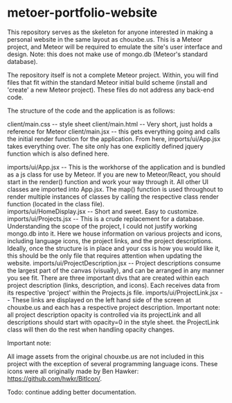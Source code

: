 # metoer-portfolio-website
This repository serves as the skeleton for anyone interested in making a personal website in the same layout as chouxbe.us.
This is a Meteor project, and Meteor will be required to emulate the site's user interface and design. Note: this does not make use of mongo.db (Meteor's standard database). 

The repository itself is not a complete Meteor project. Within, you will find files that fit within the standard Meteor initial build scheme (install and 'create' a new Meteor project). These files do not address any back-end code. 

The structure of the code and the application is as follows:
  
  client/main.css  -- style sheet
  client/main.html -- Very short, just holds a reference for Meteor
  client/main.jsx  -- this gets everything going and calls the initial render function for the application. From here, imports/ui/App.jsx takes everything over. The site only has one explicitly defined jquery function which is also defined here.
  
  imports/ui/App.jsx -- This is the workhorse of the application and is bundled as a js class for use by Meteor. If you are new to Meteor/React, you should start in the render() function and work your way through it. All other UI classes are imported into App.jsx. The map() function is used throughout to render multiple instances of classes by calling the respective class render function (located in the class file).   
  imports/ui/HomeDisplay.jsx -- Short and sweet. Easy to customize.
  imports/ui/Projects.jsx -- This is a crude replacement for a database. Understanding the scope of the project, I could not justify working mongo.db into it. Here we house information on various projects and icons, including language icons, the project links, and the project descriptions. Ideally, once the structure is in place and your css is how you would like it, this should be the only file that requires attention when updating the website. 
  imports/ui/ProjectDescription.jsx -- Project descriptions consume the largest part of the canvas (visually), and can be arranged in any manner you see fit. There are three important divs that are created within each project description (links, description, and icons). Each receives data from its respective 'project' within the Projects.js file.
  imports/ui/ProjectLink.jsx -- These links are displayed on the left hand side of the screen at chouxbe.us and each has a respective project description. Important note: all project description opacity is controlled via its projectLink and all descriptions should start with opacity=0 in the style sheet. the ProjectLink class will then do the rest when handling opacity changes. 
  
Important note:

  All image assets from the original chouxbe.us are not included in this project with the exception of several programming language icons. These icons were all originally made by Ben Hawker: https://github.com/hwkr/BitIcon/. 
  
Todo: continue adding better documentation. 
